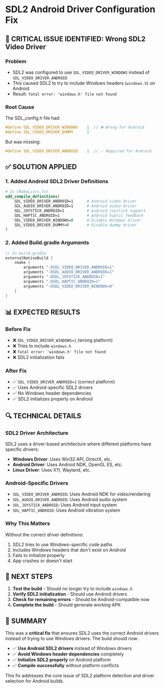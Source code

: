 # SDL2 Android Driver Configuration Fix

## 🎯 **CRITICAL ISSUE IDENTIFIED: Wrong SDL2 Video Driver**

### **Problem**
- SDL2 was configured to use `SDL_VIDEO_DRIVER_WINDOWS` instead of `SDL_VIDEO_DRIVER_ANDROID`
- This caused SDL2 to try to include Windows headers (`windows.h`) on Android
- Result: `fatal error: 'windows.h' file not found`

### **Root Cause**
The SDL_config.h file had:
```c
#define SDL_VIDEO_DRIVER_WINDOWS    1  // ❌ Wrong for Android
#define SDL_VIDEO_DRIVER_DUMMY      1
```

But was missing:
```c
#define SDL_VIDEO_DRIVER_ANDROID    1  // ✅ Required for Android
```

## ✅ **SOLUTION APPLIED**

### **1. Added Android SDL2 Driver Definitions**
```cmake
# In CMakeLists.txt
add_compile_definitions(
    SDL_VIDEO_DRIVER_ANDROID=1      # Android video driver
    SDL_AUDIO_DRIVER_ANDROID=1      # Android audio driver
    SDL_JOYSTICK_ANDROID=1          # Android joystick support
    SDL_HAPTIC_ANDROID=1            # Android haptic feedback
    SDL_VIDEO_DRIVER_WINDOWS=0      # Disable Windows driver
    SDL_VIDEO_DRIVER_DUMMY=0        # Disable dummy driver
)
```

### **2. Added Build.gradle Arguments**
```gradle
// In build.gradle
externalNativeBuild {
    cmake {
        arguments "-DSDL_VIDEO_DRIVER_ANDROID=1"
        arguments "-DSDL_AUDIO_DRIVER_ANDROID=1"
        arguments "-DSDL_JOYSTICK_ANDROID=1"
        arguments "-DSDL_HAPTIC_ANDROID=1"
        arguments "-DSDL_VIDEO_DRIVER_WINDOWS=0"
    }
}
```

## 📊 **EXPECTED RESULTS**

### **Before Fix**
- ❌ `SDL_VIDEO_DRIVER_WINDOWS=1` (wrong platform)
- ❌ Tries to include `windows.h`
- ❌ `fatal error: 'windows.h' file not found`
- ❌ SDL2 initialization fails

### **After Fix**
- ✅ `SDL_VIDEO_DRIVER_ANDROID=1` (correct platform)
- ✅ Uses Android-specific SDL2 drivers
- ✅ No Windows header dependencies
- ✅ SDL2 initializes properly on Android

## 🔍 **TECHNICAL DETAILS**

### **SDL2 Driver Architecture**
SDL2 uses a driver-based architecture where different platforms have specific drivers:

- **Windows Driver**: Uses Win32 API, DirectX, etc.
- **Android Driver**: Uses Android NDK, OpenGL ES, etc.
- **Linux Driver**: Uses X11, Wayland, etc.

### **Android-Specific Drivers**
- `SDL_VIDEO_DRIVER_ANDROID`: Uses Android NDK for video/rendering
- `SDL_AUDIO_DRIVER_ANDROID`: Uses Android audio system
- `SDL_JOYSTICK_ANDROID`: Uses Android input system
- `SDL_HAPTIC_ANDROID`: Uses Android vibration system

### **Why This Matters**
Without the correct driver definitions:
1. SDL2 tries to use Windows-specific code paths
2. Includes Windows headers that don't exist on Android
3. Fails to initialize properly
4. App crashes or doesn't start

## 🚀 **NEXT STEPS**

1. **Test the build** - Should no longer try to include `windows.h`
2. **Verify SDL2 initialization** - Should use Android drivers
3. **Check for remaining errors** - Should be Android-compatible now
4. **Complete the build** - Should generate working APK

## 📝 **SUMMARY**

This was a **critical fix** that ensures SDL2 uses the correct Android drivers instead of trying to use Windows drivers. The build should now:

- ✅ **Use Android SDL2 drivers** instead of Windows drivers
- ✅ **Avoid Windows header dependencies** completely
- ✅ **Initialize SDL2 properly** on Android platform
- ✅ **Compile successfully** without platform conflicts

This fix addresses the core issue of SDL2 platform detection and driver selection for Android builds.
